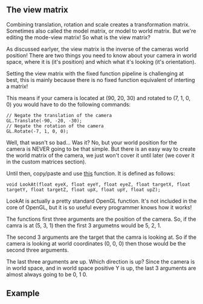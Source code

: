 ## The view matrix 
Combining translation, rotation and scale creates a transformation matrix. Sometimes also called the model matrix, or model to world matrix. But we're editing the mode-view matrix! So what is the view matrix?

As discussed earlyer, the view matrix is the inverse of the cameras world position! There are two things you need to know about your camera in world space, where it is (it's position) and which what it's looking (it's orientation).

Setting the view matrix with the fixed function pipeline is challenging at best, this is mainly because there is no fixed function equivalent of interting a matrix! 

This means if your camera is located at (90, 20, 30) and rotated to (7, 1, 0, 0) you would have to do the following commands:

```
// Negate the translation of the camera
GL.Translate(-90, -20, -30);
// Negate the rotation of the camera
GL.Rotate(-7, 1, 0, 0);
```

Well, that wasn't so bad... Was it? No, but your world position for the camera is NEVER going to be that simple. But there is an easy way to create the world matrix of the camera, we just won't cover it until later (we cover it in the custom matrices section).

Until then, copy/paste and use [this](https://gist.github.com/gszauer/91038dbb010755d719de) function. It is defined as follows:

```
void LookAt(float eyeX, float eyeY, float eyeZ, float targetX, float targetY, float targetZ, float upX, float upY, float upZ);
```

LookAt is actually a pretty standard OpenGL function. It's not included in the core of OpenGL, but it is so useful every programmer knows how it works!

The functions first three arguments are the position of the camera. So, if the camra is at (5, 3, 1) then the first 3 argumetns would be 5, 2, 1.

The second 3 arguments are the target that the camra is looking at. So if the camera is looking at world coordinates (0, 0, 0) then those would be the second three arguments.

The last three arguments are up. Which direction is up? Since the camera is in world space, and in world space positive Y is up, the last 3 arguments are almost always going to be 0, 1 0.

## Example